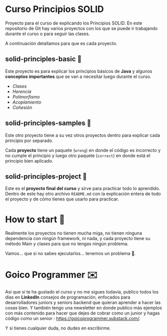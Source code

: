 # Curso Principios SOLID
Proyecto para el curso de explicando los Principios SOLID.
En este repositorio de Git hay varios proyectos con los que se puede ir trabajando durante el curso o para seguir las clases.

A continuación detallamos para que es cada proyecto.

## solid-principles-basic 🌱
Este proyecto es para explicar los principios básicos de **Java** y algunos **conceptos importantes** que se van a necesitar luego durante el curso.
* _Clases_
* _Herencia_
* _Polimorfismo_
* _Acoplamiento_
* _Cohesión_

## solid-principles-samples 📝
Este otro proyecto tiene a su vez otros proyectos dentro para explicar cada principio por separado.

Cada **proyecto** tiene un paquete (`wrong`) en donde el código es incorrecto y no cumple el principio y luego otro paquete (`correct`) en donde está el principio bien aplicado. 

## solid-principles-project 🏁
Este es el **proyecto final del curso** y sirve para practicar todo lo aprendido. Dentro de este hay otro archivo `README.md` con la explicación entera
de todo el proyecto y de cómo tienes que usarlo para practicar.

# How to start 🤔
Realmente los proyectos no tienen mucha miga, no tienen ninguna dependencia con ningún framework, ni nada, y cada proyecto tiene su método Main y clases para que no tengas ningún problema.

Vamos... que si no sabes ejecutarlos... tenemos un problema 🤣.

# Goico Programmer ✉️
Así que si te ha gustado el curso y no me sigues todavía, publico todos los días en **LinkedIn** consejos de programación, enfocados para desarrolladores juniors y seniors backend que quieran aprender a hacer las cosas bien.
Y también tengo una newsletter en donde publico más ejemplos con más contenido para hacer que dejes de cobrar como un junior y hagas código como un senior : https://goicoprogrammer.substack.com/.

Y si tienes cualquier duda, no dudes en escribirme.